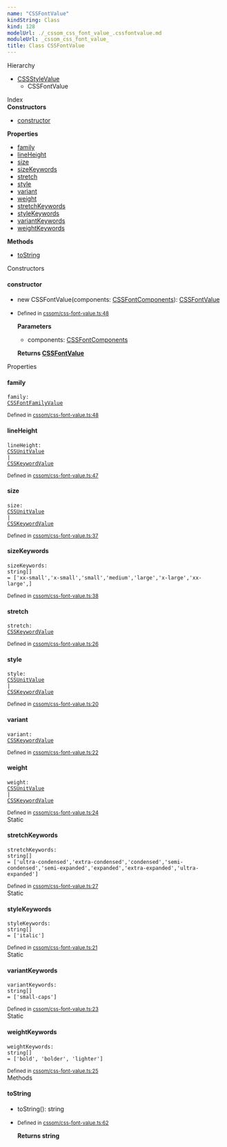 ```yaml
---
name: "CSSFontValue"
kindString: Class
kind: 128
modelUrl: ./_cssom_css_font_value_.cssfontvalue.md
moduleUrl: _cssom_css_font_value_
title: Class CSSFontValue
---
```



<section class="pt-2 tsd-panel tsd-hierarchy">
<div class="lead">Hierarchy</div>
<ul class="pl-3 tsd-hierarchy list-style-initial">
<li>
<a href="../_cssom_css_style_value_.cssstylevalue/" class="tsd-signature-type">CSSStyleValue</a>
<ul class="pl-3 tsd-hierarchy list-style-initial">
<li>
<span class="target">CSSFontValue</span>

</li>
</ul>
</li>
</ul>

</section>





<section >
<div class="lead pb-2">Index</div>
<section class="tsd-panel tsd-index-panel">
<div class="tsd-index-content">
<section class="tsd-index-section ">
<strong>Constructors</strong>
<ul>
<li class="tsd-kind-constructor tsd-parent-kind-class"><a href="../_cssom_css_font_value_.cssfontvalue/#constructor" class="tsd-kind-icon">constructor</a></li>
</ul>
</section>
<section class="tsd-index-section ">
<strong>Properties</strong>
<ul>
<li class="tsd-kind-property tsd-parent-kind-class"><a href="../_cssom_css_font_value_.cssfontvalue/#family" class="tsd-kind-icon">family</a></li>
<li class="tsd-kind-property tsd-parent-kind-class"><a href="../_cssom_css_font_value_.cssfontvalue/#lineheight" class="tsd-kind-icon">line<wbr>Height</a></li>
<li class="tsd-kind-property tsd-parent-kind-class"><a href="../_cssom_css_font_value_.cssfontvalue/#size" class="tsd-kind-icon">size</a></li>
<li class="tsd-kind-property tsd-parent-kind-class"><a href="../_cssom_css_font_value_.cssfontvalue/#sizekeywords" class="tsd-kind-icon">size<wbr>Keywords</a></li>
<li class="tsd-kind-property tsd-parent-kind-class"><a href="../_cssom_css_font_value_.cssfontvalue/#stretch" class="tsd-kind-icon">stretch</a></li>
<li class="tsd-kind-property tsd-parent-kind-class"><a href="../_cssom_css_font_value_.cssfontvalue/#style" class="tsd-kind-icon">style</a></li>
<li class="tsd-kind-property tsd-parent-kind-class"><a href="../_cssom_css_font_value_.cssfontvalue/#variant" class="tsd-kind-icon">variant</a></li>
<li class="tsd-kind-property tsd-parent-kind-class"><a href="../_cssom_css_font_value_.cssfontvalue/#weight" class="tsd-kind-icon">weight</a></li>
<li class="tsd-kind-property tsd-parent-kind-class tsd-is-static"><a href="../_cssom_css_font_value_.cssfontvalue/#stretchkeywords" class="tsd-kind-icon">stretch<wbr>Keywords</a></li>
<li class="tsd-kind-property tsd-parent-kind-class tsd-is-static"><a href="../_cssom_css_font_value_.cssfontvalue/#stylekeywords" class="tsd-kind-icon">style<wbr>Keywords</a></li>
<li class="tsd-kind-property tsd-parent-kind-class tsd-is-static"><a href="../_cssom_css_font_value_.cssfontvalue/#variantkeywords" class="tsd-kind-icon">variant<wbr>Keywords</a></li>
<li class="tsd-kind-property tsd-parent-kind-class tsd-is-static"><a href="../_cssom_css_font_value_.cssfontvalue/#weightkeywords" class="tsd-kind-icon">weight<wbr>Keywords</a></li>
</ul>
</section>
<section class="tsd-index-section ">
<strong>Methods</strong>
<ul>
<li class="tsd-kind-method tsd-parent-kind-class"><a href="../_cssom_css_font_value_.cssfontvalue/#tostring" class="tsd-kind-icon">to<wbr>String</a></li>
</ul>
</section>
</div>
</section>
</section>
<section>
<div class="lead">Constructors</div>
<section class="pb-4 pt-2 tsd-kind-constructor tsd-parent-kind-class">
<div class="d-flex flex-row">

<h4 id="constructor">constructor</h4>
</div>

<ul class="tsd-signatures tsd-kind-constructor tsd-parent-kind-class">
<li class="tsd-signature tsd-kind-icon">new CSSFont<wbr>Value<span class="tsd-signature-symbol">(</span>components<span class="tsd-signature-symbol">: </span><a href="../_cssom_css_font_value_.cssfontcomponents/" class="tsd-signature-type">CSSFontComponents</a><span class="tsd-signature-symbol">)</span><span class="tsd-signature-symbol">: </span><a href="../_cssom_css_font_value_.cssfontvalue/" class="tsd-signature-type">CSSFontValue</a></li>
</ul>

<ul class="tsd-descriptions">
<li class="tsd-description">
<aside class="tsd-sources pb-2">
<div class="d-flex flex-column">
<small class="text-muted">Defined in <a href="https://github.com/umbopepato/visua/blob/dbefde1/src/cssom/css-font-value.ts#L48">cssom/css-font-value.ts:48</a></small>
</div>
</aside>


<strong>Parameters</strong>
<ul class="pl-3 pb-2 list-style-initial">
<li>
<div class="h6 mb-0">components: <a href="../_cssom_css_font_value_.cssfontcomponents/" class="tsd-signature-type">CSSFontComponents</a></div>


</li>
</ul>

<strong>Returns <a href="../_cssom_css_font_value_.cssfontvalue/" class="tsd-signature-type">CSSFontValue</a></strong>


</li>
</ul>

</section>
</section>
<section>
<div class="lead">Properties</div>
<section class="pb-4 pt-2 tsd-kind-property tsd-parent-kind-class">
<div class="d-flex flex-row">

<h4 id="family">family</h4>
</div>

<code class="tsd-signature tsd-kind-icon">family<span class="tsd-signature-symbol">:</span> <a href="../_cssom_css_font_family_value_.cssfontfamilyvalue/" class="tsd-signature-type">CSSFontFamilyValue</a></code>

<aside class="tsd-sources pb-2">
<div class="d-flex flex-column">
<small class="text-muted">Defined in <a href="https://github.com/umbopepato/visua/blob/dbefde1/src/cssom/css-font-value.ts#L48">cssom/css-font-value.ts:48</a></small>
</div>
</aside>




</section>
<section class="pb-4 pt-2 tsd-kind-property tsd-parent-kind-class">
<div class="d-flex flex-row">

<h4 id="lineheight">line<wbr>Height</h4>
</div>

<code class="tsd-signature tsd-kind-icon">line<wbr>Height<span class="tsd-signature-symbol">:</span> <a href="../_cssom_css_unit_value_.cssunitvalue/" class="tsd-signature-type">CSSUnitValue</a><span class="tsd-signature-symbol"> | </span><a href="../_cssom_css_keyword_value_.csskeywordvalue/" class="tsd-signature-type">CSSKeywordValue</a></code>

<aside class="tsd-sources pb-2">
<div class="d-flex flex-column">
<small class="text-muted">Defined in <a href="https://github.com/umbopepato/visua/blob/dbefde1/src/cssom/css-font-value.ts#L47">cssom/css-font-value.ts:47</a></small>
</div>
</aside>




</section>
<section class="pb-4 pt-2 tsd-kind-property tsd-parent-kind-class">
<div class="d-flex flex-row">

<h4 id="size">size</h4>
</div>

<code class="tsd-signature tsd-kind-icon">size<span class="tsd-signature-symbol">:</span> <a href="../_cssom_css_unit_value_.cssunitvalue/" class="tsd-signature-type">CSSUnitValue</a><span class="tsd-signature-symbol"> | </span><a href="../_cssom_css_keyword_value_.csskeywordvalue/" class="tsd-signature-type">CSSKeywordValue</a></code>

<aside class="tsd-sources pb-2">
<div class="d-flex flex-column">
<small class="text-muted">Defined in <a href="https://github.com/umbopepato/visua/blob/dbefde1/src/cssom/css-font-value.ts#L37">cssom/css-font-value.ts:37</a></small>
</div>
</aside>




</section>
<section class="pb-4 pt-2 tsd-kind-property tsd-parent-kind-class">
<div class="d-flex flex-row">

<h4 id="sizekeywords">size<wbr>Keywords</h4>
</div>

<code class="tsd-signature tsd-kind-icon">size<wbr>Keywords<span class="tsd-signature-symbol">:</span> <span class="tsd-signature-type">string</span><span class="tsd-signature-symbol">[]</span><span class="tsd-signature-symbol"> =&nbsp;[&#x27;xx-small&#x27;,&#x27;x-small&#x27;,&#x27;small&#x27;,&#x27;medium&#x27;,&#x27;large&#x27;,&#x27;x-large&#x27;,&#x27;xx-large&#x27;,]</span></code>

<aside class="tsd-sources pb-2">
<div class="d-flex flex-column">
<small class="text-muted">Defined in <a href="https://github.com/umbopepato/visua/blob/dbefde1/src/cssom/css-font-value.ts#L38">cssom/css-font-value.ts:38</a></small>
</div>
</aside>




</section>
<section class="pb-4 pt-2 tsd-kind-property tsd-parent-kind-class">
<div class="d-flex flex-row">

<h4 id="stretch">stretch</h4>
</div>

<code class="tsd-signature tsd-kind-icon">stretch<span class="tsd-signature-symbol">:</span> <a href="../_cssom_css_keyword_value_.csskeywordvalue/" class="tsd-signature-type">CSSKeywordValue</a></code>

<aside class="tsd-sources pb-2">
<div class="d-flex flex-column">
<small class="text-muted">Defined in <a href="https://github.com/umbopepato/visua/blob/dbefde1/src/cssom/css-font-value.ts#L26">cssom/css-font-value.ts:26</a></small>
</div>
</aside>




</section>
<section class="pb-4 pt-2 tsd-kind-property tsd-parent-kind-class">
<div class="d-flex flex-row">

<h4 id="style">style</h4>
</div>

<code class="tsd-signature tsd-kind-icon">style<span class="tsd-signature-symbol">:</span> <a href="../_cssom_css_unit_value_.cssunitvalue/" class="tsd-signature-type">CSSUnitValue</a><span class="tsd-signature-symbol"> | </span><a href="../_cssom_css_keyword_value_.csskeywordvalue/" class="tsd-signature-type">CSSKeywordValue</a></code>

<aside class="tsd-sources pb-2">
<div class="d-flex flex-column">
<small class="text-muted">Defined in <a href="https://github.com/umbopepato/visua/blob/dbefde1/src/cssom/css-font-value.ts#L20">cssom/css-font-value.ts:20</a></small>
</div>
</aside>




</section>
<section class="pb-4 pt-2 tsd-kind-property tsd-parent-kind-class">
<div class="d-flex flex-row">

<h4 id="variant">variant</h4>
</div>

<code class="tsd-signature tsd-kind-icon">variant<span class="tsd-signature-symbol">:</span> <a href="../_cssom_css_keyword_value_.csskeywordvalue/" class="tsd-signature-type">CSSKeywordValue</a></code>

<aside class="tsd-sources pb-2">
<div class="d-flex flex-column">
<small class="text-muted">Defined in <a href="https://github.com/umbopepato/visua/blob/dbefde1/src/cssom/css-font-value.ts#L22">cssom/css-font-value.ts:22</a></small>
</div>
</aside>




</section>
<section class="pb-4 pt-2 tsd-kind-property tsd-parent-kind-class">
<div class="d-flex flex-row">

<h4 id="weight">weight</h4>
</div>

<code class="tsd-signature tsd-kind-icon">weight<span class="tsd-signature-symbol">:</span> <a href="../_cssom_css_unit_value_.cssunitvalue/" class="tsd-signature-type">CSSUnitValue</a><span class="tsd-signature-symbol"> | </span><a href="../_cssom_css_keyword_value_.csskeywordvalue/" class="tsd-signature-type">CSSKeywordValue</a></code>

<aside class="tsd-sources pb-2">
<div class="d-flex flex-column">
<small class="text-muted">Defined in <a href="https://github.com/umbopepato/visua/blob/dbefde1/src/cssom/css-font-value.ts#L24">cssom/css-font-value.ts:24</a></small>
</div>
</aside>




</section>
<section class="pb-4 pt-2 tsd-kind-property tsd-parent-kind-class tsd-is-static">
<div class="d-flex flex-row">
<div class="h4 pr-1"><span class="badge badge-primary">Static</span></div>
<h4 id="stretchkeywords">stretch<wbr>Keywords</h4>
</div>

<code class="tsd-signature tsd-kind-icon">stretch<wbr>Keywords<span class="tsd-signature-symbol">:</span> <span class="tsd-signature-type">string</span><span class="tsd-signature-symbol">[]</span><span class="tsd-signature-symbol"> =&nbsp;[&#x27;ultra-condensed&#x27;,&#x27;extra-condensed&#x27;,&#x27;condensed&#x27;,&#x27;semi-condensed&#x27;,&#x27;semi-expanded&#x27;,&#x27;expanded&#x27;,&#x27;extra-expanded&#x27;,&#x27;ultra-expanded&#x27;]</span></code>

<aside class="tsd-sources pb-2">
<div class="d-flex flex-column">
<small class="text-muted">Defined in <a href="https://github.com/umbopepato/visua/blob/dbefde1/src/cssom/css-font-value.ts#L27">cssom/css-font-value.ts:27</a></small>
</div>
</aside>




</section>
<section class="pb-4 pt-2 tsd-kind-property tsd-parent-kind-class tsd-is-static">
<div class="d-flex flex-row">
<div class="h4 pr-1"><span class="badge badge-primary">Static</span></div>
<h4 id="stylekeywords">style<wbr>Keywords</h4>
</div>

<code class="tsd-signature tsd-kind-icon">style<wbr>Keywords<span class="tsd-signature-symbol">:</span> <span class="tsd-signature-type">string</span><span class="tsd-signature-symbol">[]</span><span class="tsd-signature-symbol"> =&nbsp;[&#x27;italic&#x27;]</span></code>

<aside class="tsd-sources pb-2">
<div class="d-flex flex-column">
<small class="text-muted">Defined in <a href="https://github.com/umbopepato/visua/blob/dbefde1/src/cssom/css-font-value.ts#L21">cssom/css-font-value.ts:21</a></small>
</div>
</aside>




</section>
<section class="pb-4 pt-2 tsd-kind-property tsd-parent-kind-class tsd-is-static">
<div class="d-flex flex-row">
<div class="h4 pr-1"><span class="badge badge-primary">Static</span></div>
<h4 id="variantkeywords">variant<wbr>Keywords</h4>
</div>

<code class="tsd-signature tsd-kind-icon">variant<wbr>Keywords<span class="tsd-signature-symbol">:</span> <span class="tsd-signature-type">string</span><span class="tsd-signature-symbol">[]</span><span class="tsd-signature-symbol"> =&nbsp;[&#x27;small-caps&#x27;]</span></code>

<aside class="tsd-sources pb-2">
<div class="d-flex flex-column">
<small class="text-muted">Defined in <a href="https://github.com/umbopepato/visua/blob/dbefde1/src/cssom/css-font-value.ts#L23">cssom/css-font-value.ts:23</a></small>
</div>
</aside>




</section>
<section class="pb-4 pt-2 tsd-kind-property tsd-parent-kind-class tsd-is-static">
<div class="d-flex flex-row">
<div class="h4 pr-1"><span class="badge badge-primary">Static</span></div>
<h4 id="weightkeywords">weight<wbr>Keywords</h4>
</div>

<code class="tsd-signature tsd-kind-icon">weight<wbr>Keywords<span class="tsd-signature-symbol">:</span> <span class="tsd-signature-type">string</span><span class="tsd-signature-symbol">[]</span><span class="tsd-signature-symbol"> =&nbsp;[&#x27;bold&#x27;, &#x27;bolder&#x27;, &#x27;lighter&#x27;]</span></code>

<aside class="tsd-sources pb-2">
<div class="d-flex flex-column">
<small class="text-muted">Defined in <a href="https://github.com/umbopepato/visua/blob/dbefde1/src/cssom/css-font-value.ts#L25">cssom/css-font-value.ts:25</a></small>
</div>
</aside>




</section>
</section>
<section>
<div class="lead">Methods</div>
<section class="pb-4 pt-2 tsd-kind-method tsd-parent-kind-class">
<div class="d-flex flex-row">

<h4 id="tostring">to<wbr>String</h4>
</div>

<ul class="tsd-signatures tsd-kind-method tsd-parent-kind-class">
<li class="tsd-signature tsd-kind-icon">to<wbr>String<span class="tsd-signature-symbol">(</span><span class="tsd-signature-symbol">)</span><span class="tsd-signature-symbol">: </span><span class="tsd-signature-type">string</span></li>
</ul>

<ul class="tsd-descriptions">
<li class="tsd-description">
<aside class="tsd-sources pb-2">
<div class="d-flex flex-column">
<small class="text-muted">Defined in <a href="https://github.com/umbopepato/visua/blob/dbefde1/src/cssom/css-font-value.ts#L62">cssom/css-font-value.ts:62</a></small>
</div>
</aside>



<strong>Returns <span class="tsd-signature-type">string</span></strong>


</li>
</ul>

</section>
</section>
